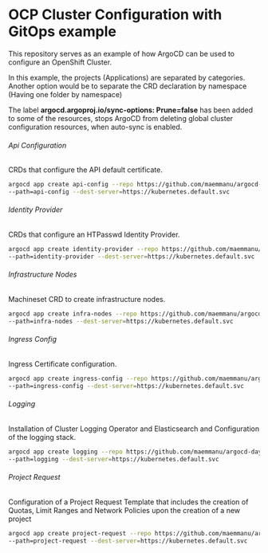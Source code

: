 # OCP Cluster Configuration with GitOps example
 
This repository serves as an example of how ArgoCD can be used to configure an OpenShift Cluster.
 
In this example, the projects (Applications)  are separated by categories. Another option would be to separate the CRD declaration by namespace (Having one folder by namespace)
 
The label **argocd.argoproj.io/sync-options: Prune=false** has been added to some of the resources, stops ArgoCD from deleting global cluster configuration resources, when auto-sync is enabled. 
 
###### Api Configuration
 
CRDs that configure the API default certificate. 
 
```bash
argocd app create api-config --repo https://github.com/maemmanu/argocd-day2.git \
--path=api-config --dest-server=https://kubernetes.default.svc
```
 
###### Identity Provider
 
CRDs that configure an HTPasswd Identity Provider. 
 
```bash
argocd app create identity-provider --repo https://github.com/maemmanu/argocd-day2.git \
--path=identity-provider --dest-server=https://kubernetes.default.svc
```
 
###### Infrastructure Nodes
 
Machineset CRD to create infrastructure nodes. 
 
```bash
argocd app create infra-nodes --repo https://github.com/maemmanu/argocd-day2.git \
--path=infra-nodes --dest-server=https://kubernetes.default.svc
```
 
###### Ingress Config
 
Ingress Certificate configuration.  
 
```bash
argocd app create ingress-config --repo https://github.com/maemmanu/argocd-day2.git \
--path=ingress-config --dest-server=https://kubernetes.default.svc
```
 
###### Logging
 
Installation of Cluster Logging Operator and Elasticsearch and Configuration of the logging stack.
 
```bash
argocd app create logging --repo https://github.com/maemmanu/argocd-day2.git \
--path=logging --dest-server=https://kubernetes.default.svc
```
###### Project Request
 
Configuration of a Project Request Template that includes the creation of Quotas, Limit Ranges and Network Policies upon the creation of a new project
 
```bash
argocd app create project-request --repo https://github.com/maemmanu/argocd-day2.git \
--path=project-request --dest-server=https://kubernetes.default.svc
```

